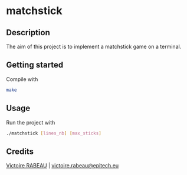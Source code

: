 # matchstick

## Description
The aim of this project is to implement a matchstick game on a terminal.

## Getting started
Compile with
```bash
make
```

## Usage

Run the project with
```bash
./matchstick [lines_nb] [max_sticks]
```

## Credits
[Victoire RABEAU](https://github.com/Victoire-Rabeau) | <victoire.rabeau@epitech.eu>